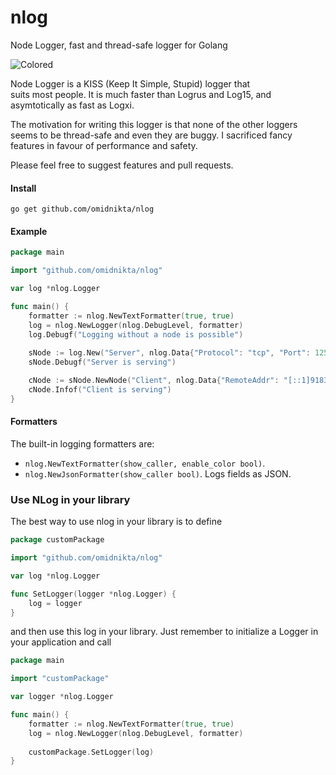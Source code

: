 # nlog
Node Logger, fast and thread-safe logger for Golang

![Colored](http://i.imgur.com/4V3pR7B.png?1)

Node Logger is a KISS (Keep It Simple, Stupid) logger that  
suits most people. It is much faster than Logrus and Log15, and
asymtotically as fast as Logxi.

The motivation for writing this logger is that none of the other
loggers seems to be thread-safe and even they are buggy. 
I sacrificed fancy features in favour of performance and safety. 

Please feel free to suggest
features and pull requests. 

#### Install
	go get github.com/omidnikta/nlog

#### Example

```go
package main

import "github.com/omidnikta/nlog"

var log *nlog.Logger

func main() {
	formatter := nlog.NewTextFormatter(true, true)
	log = nlog.NewLogger(nlog.DebugLevel, formatter)
	log.Debugf("Logging without a node is possible")
	
	sNode := log.New("Server", nlog.Data{"Protocol": "tcp", "Port": 12542})
	sNode.Debugf("Server is serving")

	cNode := sNode.NewNode("Client", nlog.Data{"RemoteAddr": "[::1]9183", "error": nil})
	cNode.Infof("Client is serving")
}
```

#### Formatters

The built-in logging formatters are:

* `nlog.NewTextFormatter(show_caller, enable_color bool)`.
* `nlog.NewJsonFormatter(show_caller bool)`. Logs fields as JSON.


### Use NLog in your library

The best way to use nlog in your library is to define

```go
package customPackage

import "github.com/omidnikta/nlog"

var log *nlog.Logger

func SetLogger(logger *nlog.Logger) {
	log = logger
}
```

and then use this log in your library. Just remember to 
initialize a Logger in your application and call

```go
package main

import "customPackage"

var logger *nlog.Logger

func main() {
	formatter := nlog.NewTextFormatter(true, true)
	log = nlog.NewLogger(nlog.DebugLevel, formatter)
	
	customPackage.SetLogger(log)	
}
```
